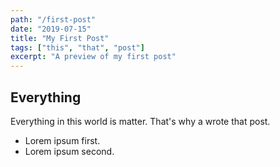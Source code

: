 ```yaml
---
path: "/first-post"
date: "2019-07-15"
title: "My First Post"
tags: ["this", "that", "post"]
excerpt: "A preview of my first post"
---
```


## Everything

Everything in this world is matter. That's why a wrote that post.

- Lorem ipsum first.
- Lorem ipsum second.
